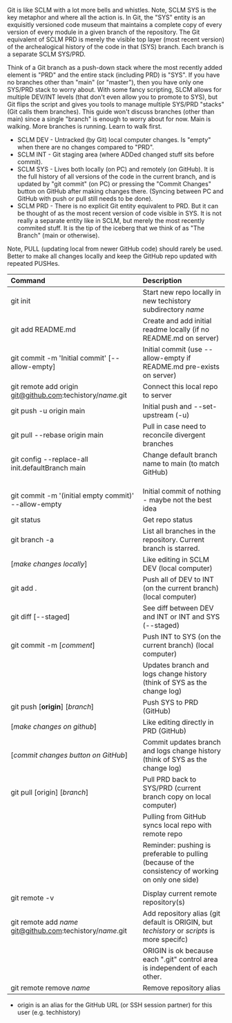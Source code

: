 Git is like SCLM with a lot more bells and whistles. Note, SCLM SYS is the key metaphor and where all the action is. In Git, the "SYS" entity is an exquisitly versioned code museum that maintains a complete copy of every version of every module in a given branch of the repository. The Git equivalent of SCLM PRD is merely the visible top layer (most recent version) of the archealogical history of the code in that (SYS) branch. Each branch is a separate SCLM SYS/PRD.

Think of a Git branch as a push-down stack where the most recently added element is "PRD" and the entire stack (including PRD) is "SYS". If you have no branches other than "main" (or "master"), then you have only one SYS/PRD stack to worry about. With some fancy scripting, SLCM allows for multiple DEV/INT levels (that don't even allow you to promote to SYS), but Git flips the script and gives you tools to manage multiple SYS/PRD "stacks" (Git calls them branches). This guide won't discuss branches (other than main) since a single "branch" is enough to worry about for now. Main is walking. More branches is running. Learn to walk first.

- SCLM DEV - Untracked (by Git) local computer changes. Is "empty" when there are no changes compared to "PRD".
- SCLM INT - Git staging area (where ADDed changed stuff sits before commit).
- SCLM SYS - Lives both locally (on PC) and remotely (on GitHub). It is the full history of all versions of the code in the current branch, and is updated by "git commit" (on PC) or pressing the "Commit Changes" button on GitHub after making changes there. (Syncing between PC and GitHub with push or pull still needs to be done).
- SCLM PRD - There is no explicit Git entity equivalent to PRD. But it can be thought of as the most recent version of code visible in SYS. It is not really a separate entity like in SCLM, but merely the most recently commited stuff. It is the tip of the iceberg that we think of as "The Branch" (main or otherwise).

Note, PULL (updating local from newer GitHub code) should rarely be used. Better to make all changes locally and keep the GitHub repo updated with repeated PUSHes.

| Command                                                    | Description                                                                                         |
| :--------------------------------------------------------- | :-------------------------------------------------------------------------------------------------- |
| git init                                                   | Start new repo locally in new techistory subdirectory _name_                                        |
| git add README.md                                          | Create and add initial readme locally (if no README.md on server)                                   |
| git commit -m 'Initial commit' [--allow-empty]             | Initial commit (use --allow-empty if README.md pre-exists on server)                                |
| git remote add origin git@github.com:techistory/_name_.git | Connect this local repo to server                                                                   |
| git push -u origin main                                    | Initial push and --set-upstream (-u)                                                                |
| git pull --rebase origin main                              | Pull in case need to reconcile divergent branches                                                   |
| git config --replace-all init.defaultBranch main           | Change default branch name to main (to match GitHub)                                                |
|                                                            |                                                                                                     |
|                                                            |                                                                                                     |
|                                                            |                                                                                                     |
| git commit -m '(initial empty commit)' --allow-empty       | Initial commit of nothing - maybe not the best idea                                                 |
| git status                                                 | Get repo status                                                                                     |
| git branch -a                                              | List all branches in the repository. Current branch is starred.                                     |
| [_make changes locally_]                                   | Like editing in SCLM DEV (local computer)                                                           |
| git add .                                                  | Push all of DEV to INT (on the current branch) (local computer)                                     |
| git diff [--staged]                                        | See diff between DEV and INT or INT and SYS (--staged)                                              |
| git commit -m [_comment_]                                  | Push INT to SYS (on the current branch) (local computer)                                            |
|                                                            | Updates branch and logs change history (think of SYS as the change log)                             |
| git push [**origin**] [_branch_]                           | Push SYS to PRD (GitHub)                                                                            |
| [_make changes on github_]                                 | Like editing directly in PRD (GitHub)                                                               |
| [_commit changes button on GitHub_]                        | Commit updates branch and logs change history (think of SYS as the change log)                      |
| git pull [origin] [_branch_]                               | Pull PRD back to SYS/PRD (current branch copy on local computer)                                    |
|                                                            | Pulling from GitHub syncs local repo with remote repo                                               |
|                                                            | Reminder: pushing is preferable to pulling (because of the consistency of working on only one side) |
|                                                            |                                                                                                     |
| git remote -v                                              | Display current remote repository(s)                                                                |
| git remote add _name_ git@github.com:techistory/_name_.git | Add repository alias (git default is ORIGIN, but _techistory_ or _scripts_ is more specifc)         |
|                                                            | ORIGIN is ok because each ".git" control area is independent of each other.                         |
| git remote remove _name_                                   | Remove repository alias                                                                             |

- origin is an alias for the GitHub URL (or SSH session partner) for this user (e.g. techhistory)
